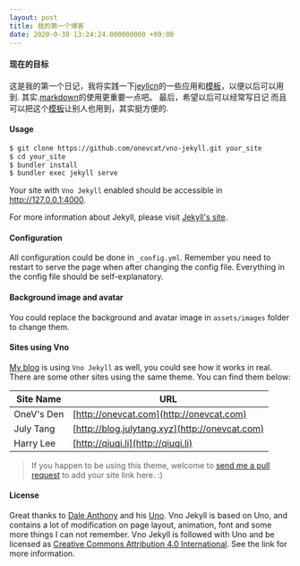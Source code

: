 ```yaml
---
layout: post
title: 我的第一个博客
date: 2020-0-30 13:24:24.000000000 +09:00
---
```


#### 现在的目标  
这是我的第一个日记，我将实践一下[jeyllcn](http://jekyllcn.com/docs/posts/)的一些应用和[模板](http://jekyllcn.com/docs/templates/)，以便以后可以用到.
其实.[markdown](https://www.runoob.com/markdown/md-tutorial.html)的使用更重要一点吧。
最后，希望以后可以经常写日记 而且可以把这个[模板](https://github.com/messliyan/messliyan.github.io)让别人也用到，其实挺方便的.

#### Usage
```bash
$ git clone https://github.com/onevcat/vno-jekyll.git your_site
$ cd your_site
$ bundler install
$ bundler exec jekyll serve
```

Your site with `Vno Jekyll` enabled should be accessible in http://127.0.0.1:4000.

For more information about Jekyll, please visit [Jekyll's site](http://jekyllrb.com).

#### Configuration

All configuration could be done in `_config.yml`. Remember you need to restart to serve the page when after changing the config file. Everything in the config file should be self-explanatory.

#### Background image and avatar

You could replace the background and avatar image in `assets/images` folder to change them.

#### Sites using Vno

[My blog](http://onevcat.com) is using `Vno Jekyll` as well, you could see how it works in real. There are some other sites using the same theme. You can find them below:

| Site Name    | URL                                                |
| ------------ | ---------------------------------------------------|
| OneV's Den   | [http://onevcat.com](http://onevcat.com)           |
| July Tang    | [http://blog.julytang.xyz](http://onevcat.com)     |
| Harry Lee    | [http://qiuqi.li](http://qiuqi.li)                 |

> If you happen to be using this theme, welcome to [send me a pull request](https://github.com/onevcat/vno-jekyll/pulls) to add your site link here. :)

#### License

Great thanks to [Dale Anthony](https://github.com/daleanthony) and his [Uno](https://github.com/daleanthony/uno). Vno Jekyll is based on Uno, and contains a lot of modification on page layout, animation, font and some more things I can not remember. Vno Jekyll is followed with Uno and be licensed as [Creative Commons Attribution 4.0 International](http://creativecommons.org/licenses/by/4.0/). See the link for more information.
